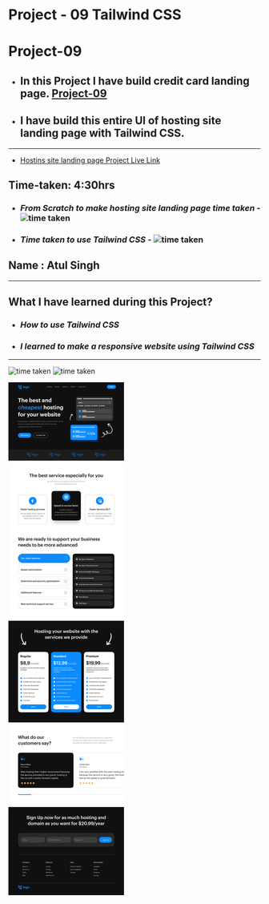 # Project - 09 Tailwind CSS

# Project-09

- ## In this Project I have build credit card landing page. [Project-09](https://inspiring-sunflower-97efd1.netlify.app/)

- ## I have build this entire UI of hosting site landing page with Tailwind CSS.

---

- [Hostins site landing page Project Live Link](https://inspiring-sunflower-97efd1.netlify.app/)

## Time-taken: 4:30hrs

- ### _From Scratch to make hosting site landing page time taken_ - ![time taken](https://img.shields.io/badge/1-hrs-yellowgreen)

- ### _Time taken to use Tailwind CSS_ - ![time taken](https://img.shields.io/badge/3:30-hrs-orange)

## Name : Atul Singh

---

## What I have learned during this Project?

- ### _How to use Tailwind CSS_

- ### _I learned to make a responsive website using Tailwind CSS_

---

![time taken](https://img.shields.io/badge/Project-08-green) ![time taken](https://img.shields.io/badge/Hosting%20Site%20Landing%20Page-Tailwind%20%26%20CSS-blue)

![Project 2](./Hosting%20Landing%20Page.png)
